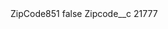 <?xml version="1.0" encoding="UTF-8"?>
<CustomMetadata xmlns="http://soap.sforce.com/2006/04/metadata" xmlns:xsi="http://www.w3.org/2001/XMLSchema-instance" xmlns:xsd="http://www.w3.org/2001/XMLSchema">
    <label>ZipCode851</label>
    <protected>false</protected>
    <values>
        <field>Zipcode__c</field>
        <value xsi:type="xsd:string">21777</value>
    </values>
</CustomMetadata>
